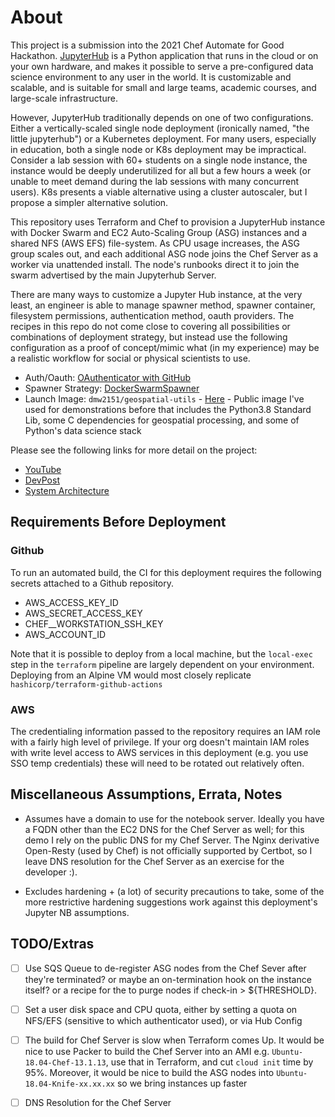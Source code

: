 # About

This project is a submission into the 2021 Chef Automate for Good Hackathon. [JupyterHub](https://jupyter.org/hub) is a Python application that runs in the cloud or on your own hardware, and makes it possible to serve a pre-configured data science environment to any user in the world. It is customizable and scalable, and is suitable for small and large teams, academic courses, and large-scale infrastructure.

However, JupyterHub traditionally depends on one of two configurations. Either a vertically-scaled single node deployment (ironically named, "the little jupyterhub") or a Kubernetes deployment. For many users, especially in education, both a single node or K8s deployment may be impractical. Consider a lab session with 60+ students on a single node instance, the instance would be deeply underutilized for all but a few hours a week (or unable to meet demand during the lab sessions with many concurrent users). K8s presents a viable alternative using a cluster autoscaler, but I propose a simpler alternative solution.

This repository uses Terraform and Chef to provision a JupyterHub instance with Docker Swarm and EC2 Auto-Scaling Group (ASG) instances and a shared NFS (AWS EFS) file-system. As CPU usage increases, the ASG group scales out, and each additional ASG node joins the Chef Server as a worker via unattended install. The node's runbooks direct it to join the swarm advertised by the main Jupyterhub Server.

There are many ways to customize a Jupyter Hub instance, at the very least, an engineer is able to manage spawner method, spawner container, filesystem permissions, authentication method, oauth providers. The recipes in this repo do not come close to covering all possibilities or combinations of deployment strategy, but instead use the following configuration as a proof of concept/mimic what (in my experience) may be a realistic workflow for social or physical scientists to use.

- Auth/Oauth: [OAuthenticator with GitHub](https://jupyterhub.readthedocs.io/en/stable/getting-started/authenticators-users-basics.html#use-oauthenticator-to-support-oauth-with-popular-service-providers)
- Spawner Strategy: [DockerSwarmSpawner](https://github.com/jupyterhub/dockerspawner)
- Launch Image: `dmw2151/geospatial-utils` - [Here](https://hub.docker.com/r/dmw2151/geo) - Public image I've used for demonstrations before that includes the Python3.8 Standard Lib, some C dependencies for geospatial processing, and some of Python's data science stack

Please see the following links for more detail on the project:

- [YouTube](...)
- [DevPost](https://devpost.com/software/autoscaling-jupyterhub)
- [System Architecture](./docs/docs.pdf)

## Requirements Before Deployment

### Github

To run an automated build, the CI for this deployment requires the following secrets attached to a Github repository.

- AWS_ACCESS_KEY_ID
- AWS_SECRET_ACCESS_KEY
- CHEF__WORKSTATION_SSH_KEY
- AWS_ACCOUNT_ID
  
Note that it is possible to deploy from a local machine, but the `local-exec` step in the `terraform` pipeline are largely dependent on your environment. Deploying from an Alpine VM would most closely replicate `hashicorp/terraform-github-actions`

### AWS

The credentialing information passed to the repository requires an IAM role with a fairly high level of privilege. If your org doesn't maintain IAM roles with write level access to AWS services in this deployment (e.g. you use SSO temp credentials) these will need to be rotated out relatively often.

## Miscellaneous Assumptions, Errata, Notes

- Assumes have a domain to use for the notebook server. Ideally you have a FQDN other than the EC2 DNS for the Chef Server as well; for this demo I rely on the public DNS for my Chef Server. The Nginx derivative Open-Resty (used by Chef) is not officially supported by Certbot, so I leave DNS resolution for the Chef Server as an exercise for the developer :).
  
- Excludes hardening + (a lot) of security precautions to take, some of the more restrictive hardening suggestions work against this deployment's Jupyter NB assumptions.

## TODO/Extras

- [ ] Use SQS Queue to de-register ASG nodes from the Chef Sever after they're terminated? or maybe an on-termination hook on the instance itself? or a recipe for the  to purge nodes if check-in > ${THRESHOLD}.

- [ ] Set a user disk space and CPU quota, either by setting a quota on NFS/EFS (sensitive to which authenticator used), or via Hub Config
  
- [ ] The build for Chef Server is slow when Terraform comes Up. It would be nice to use Packer to build the Chef Server into an AMI e.g. `Ubuntu-18.04-Chef-13.1.13`, use that in Terraform, and cut `cloud init` time by 95%. Moreover, it would be nice to build the ASG nodes into `Ubuntu-18.04-Knife-xx.xx.xx` so we bring instances up faster

- [ ] DNS Resolution for the Chef Server
